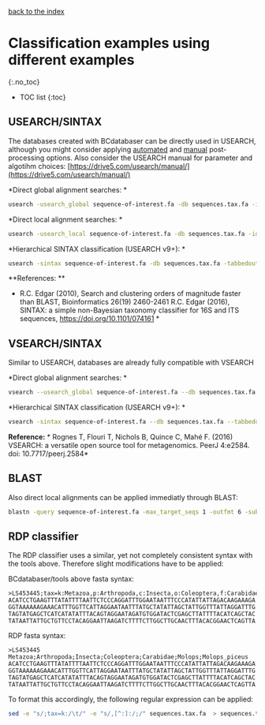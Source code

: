 [back to the index](./index.md)

# Classification examples using different examples
{:.no_toc}

* TOC list
{:toc}

## USEARCH/SINTAX

The databases created with BCdatabaser can be directly used in USEARCH, although you might consider applying [automated](./postprocessing.md) and [manual](./postprocessing_manual.md) post-processing options. 
Also consider the USEARCH manual for parameter and algotihm choices: [https://drive5.com/usearch/manual/](https://drive5.com/usearch/manual/)

*Direct global alignment searches: *
```sh 
usearch -usearch_global sequence-of-interest.fa -db sequences.tax.fa -id 0.97 -uc zotus.directglobal.uc -strand both
```

*Direct local alignment searches: *
```sh 
usearch -usearch_local sequence-of-interest.fa -db sequences.tax.fa -id 0.97 -uc zotus.directglobal.uc -strand both
```

*Hierarchical SINTAX classification (USEARCH v9+): *
```sh 
usearch -sintax sequence-of-interest.fa -db sequences.tax.fa -tabbedout zotus.directglobal.sintax -strand both -sintax_cutoff 0.8
```

**References: **

* R.C. Edgar (2010), Search and clustering orders of magnitude faster than BLAST, Bioinformatics 26(19) 2460-2461 
R.C. Edgar (2016), SINTAX: a simple non-Bayesian taxonomy classifier for 16S and ITS sequences, https://doi.org/10.1101/074161 *

## VSEARCH/SINTAX

Similar to USEARCH, databases are already fully compatible with VSEARCH


*Direct global alignment searches: *
```sh 
vsearch --usearch_global sequence-of-interest.fa --db sequences.tax.fa --id 0.97 --uc zotus.directglobal.uc --strand both
```
*Hierarchical SINTAX classification (USEARCH v9+): *
```sh 
vsearch -sintax sequence-of-interest.fa --db sequences.tax.fa --tabbedout zotus.directglobal.sintax --strand both --sintax_cutoff 0.8
```

**Reference:** * Rognes T, Flouri T, Nichols B, Quince C, Mahé F. (2016) VSEARCH: a versatile open source tool for metagenomics. PeerJ 4:e2584. doi: 10.7717/peerj.2584*

## BLAST

Also direct local alignments can be applied immediatly through BLAST: 

```sh
blastn -query sequence-of-interest.fa -max_target_seqs 1 -outfmt 6 -subject sequences.tax.fa > tabular.out
```

## RDP classifier

The RDP classifier uses a similar, yet not completely consistent syntax with the tools above. Therefore slight modifications have to be applied:

BCdatabaser/tools above fasta syntax: 
```
>LS453445;tax=k:Metazoa,p:Arthropoda,c:Insecta,o:Coleoptera,f:Carabidae,g:Molops,s:Molops_piceus;
ACATCCTGAAGTTTATATTTTAATTCTCCCAGGATTTGGAATAATTTCCCATATTATTAGACAAGAAAGA
GGTAAAAAAGAAACATTTGGTTCATTAGGAATAATTTATGCTATATTAGCTATTGGTTTATTAGGATTTG
TAGTATGAGCTCATCATATATTTACAGTAGGAATAGATGTGGATACTCGAGCTTATTTTACATCAGCTAC
TATAATTATTGCTGTTCCTACAGGAATTAAGATCTTTTCTTGGCTTGCAACTTTACACGGAACTCAGTTA
```

RDP fasta syntax:
```
>LS453445	Metazoa;Arthropoda;Insecta;Coleoptera;Carabidae;Molops;Molops_piceus
ACATCCTGAAGTTTATATTTTAATTCTCCCAGGATTTGGAATAATTTCCCATATTATTAGACAAGAAAGA
GGTAAAAAAGAAACATTTGGTTCATTAGGAATAATTTATGCTATATTAGCTATTGGTTTATTAGGATTTG
TAGTATGAGCTCATCATATATTTACAGTAGGAATAGATGTGGATACTCGAGCTTATTTTACATCAGCTAC
TATAATTATTGCTGTTCCTACAGGAATTAAGATCTTTTCTTGGCTTGCAACTTTACACGGAACTCAGTTA
```

To format this accordingly, the following regular expression can be applied: 

```sh
sed -e "s/;tax=k:/\t/" -e "s/,[^:]:/;/" sequences.tax.fa  > sequences.tax.rdp.fa 
```



